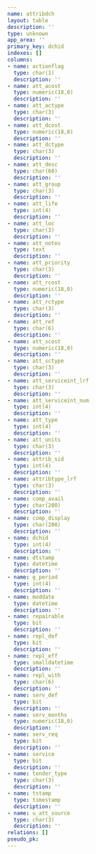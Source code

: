```yaml
---
name: attribdch
layout: table
description: ''
type: unknown
app_area: ''
primary_key: dchid
indexes: []
columns:
- name: actionflag
  type: char(1)
  description: ''
- name: att_acost
  type: numeric(18,0)
  description: ''
- name: att_actype
  type: char(3)
  description: ''
- name: att_dcost
  type: numeric(18,0)
  description: ''
- name: att_dctype
  type: char(3)
  description: ''
- name: att_desc
  type: char(60)
  description: ''
- name: att_group
  type: char(3)
  description: ''
- name: att_life
  type: int(4)
  description: ''
- name: att_loc
  type: char(3)
  description: ''
- name: att_notes
  type: text
  description: ''
- name: att_priority
  type: char(3)
  description: ''
- name: att_rcost
  type: numeric(18,0)
  description: ''
- name: att_rctype
  type: char(3)
  description: ''
- name: att_ref
  type: char(6)
  description: ''
- name: att_scost
  type: numeric(18,0)
  description: ''
- name: att_sctype
  type: char(3)
  description: ''
- name: att_serviceint_lrf
  type: char(3)
  description: ''
- name: att_serviceint_num
  type: int(4)
  description: ''
- name: att_type
  type: int(4)
  description: ''
- name: att_units
  type: char(3)
  description: ''
- name: attrib_sid
  type: int(4)
  description: ''
- name: attribtype_lrf
  type: char(3)
  description: ''
- name: comp_avail
  type: char(200)
  description: ''
- name: comp_display
  type: char(200)
  description: ''
- name: dchid
  type: int(4)
  description: ''
- name: dtstamp
  type: datetime
  description: ''
- name: g_period
  type: int(4)
  description: ''
- name: moddate
  type: datetime
  description: ''
- name: repairable
  type: bit
  description: ''
- name: repl_def
  type: bit
  description: ''
- name: repl_eff
  type: smalldatetime
  description: ''
- name: repl_with
  type: char(6)
  description: ''
- name: serv_def
  type: bit
  description: ''
- name: serv_months
  type: numeric(18,0)
  description: ''
- name: serv_req
  type: bit
  description: ''
- name: service
  type: bit
  description: ''
- name: tender_type
  type: char(3)
  description: ''
- name: tstamp
  type: timestamp
  description: ''
- name: u_att_source
  type: char(3)
  description: ''
relations: []
pseudo_pk: 
---
```


